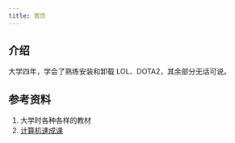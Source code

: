 ```yaml
---
title: 首页
---
```


## 介绍

大学四年，学会了熟练安装和卸载 LOL、DOTA2，其余部分无话可说。



## 参考资料

1. 大学时各种各样的教材
2. [计算机速成课](https://github.com/1c7/Crash-Course-Computer-Science-Chinese)



